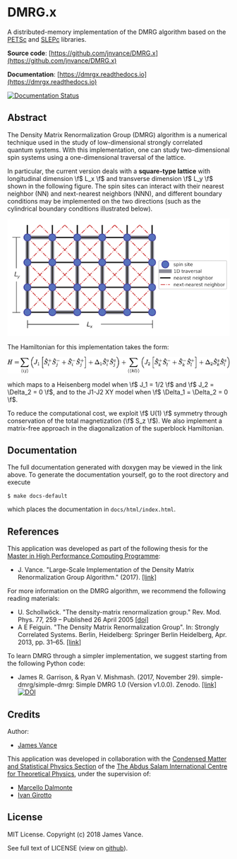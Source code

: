 <!--start01-->
# DMRG.x

A distributed-memory implementation of the DMRG algorithm based on the [PETSc](https://www.mcs.anl.gov/petsc/) and
[SLEPc](http://slepc.upv.es/) libraries.

<!--end01-->

__Source code__: [https://github.com/jnvance/DMRG.x](https://github.com/jnvance/DMRG.x)

__Documentation__: [https://dmrgx.readthedocs.io](https://dmrgx.readthedocs.io)

[![Documentation Status](https://readthedocs.org/projects/dmrgx/badge/?version=master)](https://dmrgx.readthedocs.io/en/master/?badge=master)

## Abstract


The Density Matrix Renormalization Group (DMRG) algorithm is a numerical technique used in the study of low-dimensional
strongly correlated quantum systems. With this implementation, one can study two-dimensional spin systems using a one-dimensional
traversal of the lattice.

In particular, the current version deals with a __square-type lattice__ with longitudinal dimension \f$ L_x \f$ and transverse
dimension \f$ L_y \f$ shown in the following figure.
The spin sites can interact with their nearest neighbor (NN) and next-nearest neighbors (NNN), and different boundary conditions may be implemented on the two directions (such as the cylindrical boundary conditions illustrated below).

![](./assets/img/lattice-j1-j2-square.png)

The Hamiltonian for this implementation takes the form:

![](./assets/img/equation-j1-j2.png)

which maps to a Heisenberg model when \f$ J_1 = 1/2 \f$ and \f$ J_2 = \Delta_2 = 0 \f$, and to the J1-J2 XY model when \f$ \Delta_1 = \Delta_2 = 0 \f$.

To reduce the computational cost, we exploit \f$ U(1) \f$ symmetry through conservation of the total magnetization (\f$ S_z \f$).
We also implement a matrix-free approach in the diagonalization of the superblock Hamiltonian.

## Documentation


The full documentation generated with doxygen may be viewed in the link above.
To generate the documentation yourself, go to the root directory and execute

    $ make docs-default

which places the documentation in `docs/html/index.html`.

<!-- __NOTE:__
Since the same markdown files were used in generating the Doxygen documentation, some links may be available only for the
markdown/github version (links marked as __[md]__) and others may work only for the doxygen version (marked as __[dox]__). -->

## References


This application was developed as part of the following thesis for the [Master in High Performance Computing Programme](http://mhpc.it):
 - J. Vance. "Large-Scale Implementation of the Density Matrix Renormalization Group Algorithm." (2017). [[link]](http://hdl.handle.net/20.500.11767/68070
)

For more information on the DMRG algorithm, we recommend the following reading materials:
 - U. Schollwöck. "The density-matrix renormalization group." Rev. Mod. Phys. 77, 259 – Published 26 April 2005
    [[doi]](https://doi.org/10.1103/RevModPhys.77.259)
 - A E Feiguin. "The Density Matrix Renormalization Group". In: Strongly Correlated Systems. Berlin, Heidelberg: Springer Berlin Heidelberg, Apr. 2013, pp. 31–65. [[link]](https://www.springer.com/cda/content/document/cda_downloaddocument/9783642351051-c2.pdf?SGWID=0-0-45-1391718-p174727662)

To learn DMRG through a simpler implementation, we suggest starting from the following Python code:
 - James R. Garrison, & Ryan V. Mishmash. (2017, November 29). simple-dmrg/simple-dmrg: Simple DMRG 1.0 (Version v1.0.0). Zenodo.
    [[link]](https://simple-dmrg.readthedocs.io)
    [![DOI](https://zenodo.org/badge/DOI/10.5281/zenodo.1068359.svg)](https://doi.org/10.5281/zenodo.1068359)


## Credits

Author:
 - [James Vance](https://www.github.com/jnvance)

This application was developed in collaboration with the
[Condensed Matter and Statistical Physics Section](https://www.ictp.it/research/cmsp.aspx) of the
[The Abdus Salam International Centre for Theoretical Physics](http://www.ictp.it), under the supervision of:
 - [Marcello Dalmonte](https://www.ictp.it/research/cmsp/members/long-term-visiting-researchers/marcello-dalmonte.aspx)
 - [Ivan Girotto](https://www.mhpc.it/people/ivan-girotto)

<!-- ![](https://www.ictp.it/img/ictp_head_logo.png =100x) -->

## License


MIT License. Copyright (c) 2018 James Vance.

See full text of LICENSE (view on [github](https://github.com/jnvance/DMRG/blob/master/LICENSE)).
